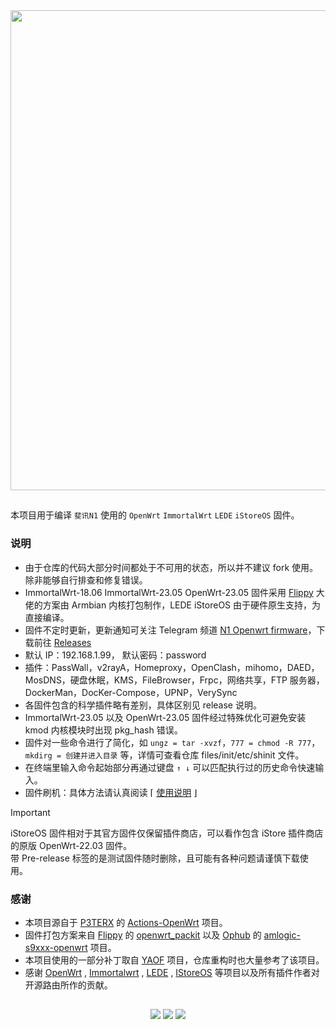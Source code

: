<img width="768" src="https://raw.githubusercontent.com/ffuqiangg/build_openwrt/main/img/phicomm-n1.jpg" align="center">

##

本项目用于编译 `斐讯N1` 使用的 `OpenWrt` `ImmortalWrt` `LEDE` `iStoreOS` 固件。

### 说明

- 由于仓库的代码大部分时间都处于不可用的状态，所以并不建议 fork 使用。除非能够自行排查和修复错误。
- ImmortalWrt-18.06 ImmortalWrt-23.05 OpenWrt-23.05 固件采用 [Flippy](https://github.com/unifreq) 大佬的方案由 Armbian 内核打包制作，LEDE iStoreOS 由于硬件原生支持，为直接编译。
- 固件不定时更新，更新通知可关注 Telegram 频道 [N1 Openwrt firmware](https://t.me/zhenzhushan)，下载前往 [Releases](https://github.com/ffuqiangg/build_openwrt/releases)
- 默认 IP：192.168.1.99， 默认密码：password
- 插件：PassWall，v2rayA，Homeproxy，OpenClash，mihomo，DAED，MosDNS，硬盘休眠，KMS，FileBrowser，Frpc，网络共享，FTP 服务器，DockerMan，DocKer-Compose，UPNP，VerySync
- 各固件包含的科学插件略有差别，具体区别见 release 说明。
- ImmortalWrt-23.05 以及 OpenWrt-23.05 固件经过特殊优化可避免安装 kmod 内核模块时出现 pkg_hash 错误。
- 固件对一些命令进行了简化，如 `ungz = tar -xvzf`，`777 = chmod -R 777`，`mkdirg = 创建并进入目录` 等，详情可查看仓库 files/init/etc/shinit 文件。
- 在终端里输入命令起始部分再通过键盘 `↑ ↓` 可以匹配执行过的历史命令快速输入。
- 固件刷机：具体方法请认真阅读 ⌈ [使用说明](doc/readme.md) ⌋

> [!IMPORTANT]
> iStoreOS 固件相对于其官方固件仅保留插件商店，可以看作包含 iStore 插件商店的原版 OpenWrt-22.03 固件。  
> 带 Pre-release 标签的是测试固件随时删除，且可能有各种问题请谨慎下载使用。

### 感谢

- 本项目源自于 [P3TERX](https://p3terx.com) 的 [Actions-OpenWrt](https://github.com/P3TERX/Actions-OpenWrt) 项目。
- 固件打包方案来自 [Flippy](https://github.com/unifreq) 的 [openwrt_packit](https://github.com/unifreq/openwrt_packit) 以及 [Ophub](https://github.com/ophub) 的 [amlogic-s9xxx-openwrt](https://github.com/ophub/amlogic-s9xxx-openwrt) 项目。
- 本项目使用的一部分补丁取自 [YAOF](https://github.com/QiuSimons/YAOF) 项目，仓库重构时也大量参考了该项目。
- 感谢 [OpenWrt](https://github.com/openwrt/openwrt) , [Immortalwrt](https://github.com/immortalwrt/immortalwrt) , [LEDE](https://github.com/coolsnowwolf/lede) , [IStoreOS](https://github.com/istoreos/istoreos) 等项目以及所有插件作者对开源路由所作的贡献。

##

<p align="center">
<a href="https://t.me/ffuqiangg"><img src="https://img.shields.io/badge/-Telegram-413f42?style=flat&logo=telegram&logoColor=white"></a>
<a href="mailto:ffuqiangg@gmail.com"><img src="https://img.shields.io/badge/-Gmail-red?style=flat&logo=gmail&logoColor=white"></a>
<a href="https://hub.docker.com/u/ffuqiangg"><img src="https://img.shields.io/badge/-Docker-informational?style=flat&logo=docker&logoColor=white"></a>
<p>
